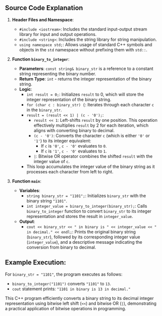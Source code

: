 ## Source Code Explanation
1.  **Header Files and Namespace**:
    
    -   `#include <iostream>`: Includes the standard input-output stream library for input and output operations.
    -   `#include <string>`: Includes the string library for string manipulation.
    -   `using namespace std;`: Allows usage of standard C++ symbols and objects in the `std` namespace without prefixing them with `std::`.
2.  **Function `binary_to_integer`**:
    
    -   **Parameters**: `const string& binary_str` is a reference to a constant string representing the binary number.
    -   **Return Type**: `int` - returns the integer representation of the binary string.
    -   **Logic**:
        -   `int result = 0;`: Initializes `result` to 0, which will store the integer representation of the binary string.
        -   `for (char c : binary_str) {`: Iterates through each character `c` in the `binary_str`.
        -   `result = (result << 1) | (c - '0');`:
            -   `result << 1`: Left-shifts `result` by one position. This operation effectively multiplies `result` by 2 for each iteration, which aligns with converting binary to decimal.
            -   `(c - '0')`: Converts the character `c` (which is either `'0'` or `'1'`) to its integer equivalent:
                -   If `c` is `'0'`, `c - '0'` evaluates to `0`.
                -   If `c` is `'1'`, `c - '0'` evaluates to `1`.
            -   `|`: Bitwise OR operator combines the shifted `result` with the integer value of `c`.
        -   This loop accumulates the integer value of the binary string as it processes each character from left to right.
3.  **Function `main`**:
    
    -   **Variables**:
        -   `string binary_str = "1101";`: Initializes `binary_str` with the binary string `"1101"`.
        -   `int integer_value = binary_to_integer(binary_str);`: Calls `binary_to_integer` function to convert `binary_str` to its integer representation and stores the result in `integer_value`.
    -   **Output**:
        -   `cout << binary_str << " in binary is " << integer_value << " in decimal." << endl;`: Prints the original binary string (`binary_str`), followed by its corresponding integer value (`integer_value`), and a descriptive message indicating the conversion from binary to decimal.

## Example Execution:

For `binary_str = "1101"`, the program executes as follows:

-   `binary_to_integer("1101")` converts `"1101"` to `13`.
-   `cout` statement prints: `"1101 in binary is 13 in decimal."`

This C++ program efficiently converts a binary string to its decimal integer representation using bitwise left shift (`<<`) and bitwise OR (`|`), demonstrating a practical application of bitwise operations in programming.
